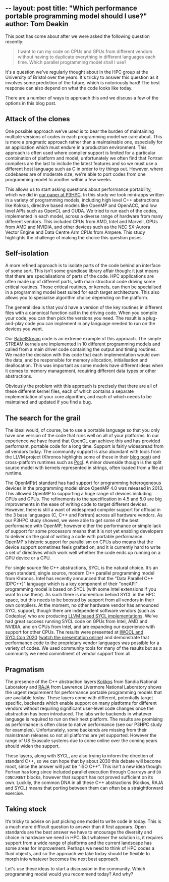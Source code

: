--
layout: post
title: "Which performance portable programming model should I use?"
author: Tom Deakin
---

This post has come about after we were asked the following question recently:

> I want to run my code on CPUs and GPUs from different vendors without having to duplicate everything in different languages each time. Which parallel programming model shall I use?

It's a question we've regularly thought about in the HPC group at the University of Bristol over the years.
It's tricky to answer this question as it involves some prediction of the future, which is notoriously hard!
The best response can also depend on what the code looks like today.

There are a number of ways to approach this and we discuss a few of the options in this blog post.

## Attack of the clones

One possible approach we've used is to bear the burden of maintaining multiple versions of codes in each programming model we care about.
This is more a pragmatic approach rather than a maintainable one, especially for an application which must endure in a production environment.
This approach is often used where compiler support is limited for a particular combination of platform and model; unfortunately we often find that Fortran compilers are the last to include the latest features and so we must use a different host language such as C in order to try things out.
However, where codebases are of moderate size, we're able to port codes from one programming model to another within a few weeks.

This allows us to start asking questions about performance portability, which we did in [our paper at P3HPC](https://conferences.computer.org/sc19w/2019/pdfs/P3HPC2019-4EEo872AT37XFNn0hNAzRv/28Dv6zrZOx4Ed9bIsN7Le2/6QPaLH6KpgoskTkAyLU1vj.pdf).
In this study we took mini-apps written in a variety of programming models, including high level C++ abstractions like Kokkos, directive based models like OpenMP and OpenACC, and low level APIs such as OpenCL and CUDA.
We tried to run each of the codes, implemented in each model, across a diverse range of hardware from many different vendors.
This included CPUs from AMD, Intel and Marvell, GPUs from AMD and NVIDIA, and other devices such as the NEC SX-Aurora Vector Engine and Data Centre Arm CPUs from Ampere.
This study highlights the challenge of making the choice this question poses.


## Self-isolation

A more refined approach is to isolate parts of the code behind an interface of some sort.
This isn’t some grandiose library affair though: it just means that there are specialisations of parts of the code.
HPC applications are often made up of different parts, with main structural code driving some critical routines.
Those critical routines, or kernels, can then be specialised in a programming model best suited for each target architecture.
This also allows you to specialise algorithm choice depending on the platform.

The general idea is that you'd have a version of the key routines in different files with a canonical function call in the driving code.
When you compile your code, you can then pick the versions you need.
The result is a plug-and-play code you can implement in any language needed to run on the devices you want.

Our [BabelStream](https://github.com/UoB-HPC/BabelStream) code is an extreme example of this approach.
The simple STREAM kernels are implemented in 10 different programming models and called from a main driver code containing the output and timing routines.
We made the decision with this code that each implementation would own the data, and be responsible for memory allocation, initialisation and deallocation.
This was important as some models have different ideas when it comes to memory management, requiring different data types or other abstractions.

Obviously the problem with this approach is precisely that there are all of these different kernel files, each of which contains a separate implementation of your core algorithm,
and each of which needs to be maintained and updated if you find a bug.

## The search for the grail

The ideal would, of course, be to use a portable language so that you only have one version of the code that runs well on all of your platforms.
In our experience we have found that OpenCL can achieve this and has provided performant, portable code for a long time.
Support is fairly widespread from all vendors today.
The community support is also abundant with tools from the LLVM project (Khronos highlights some of these in their [blog post](https://www.khronos.org/blog/new-and-enhanced-opencl-open-source-tools-resources)) and cross-platform runtimes such as [Pocl](http://portablecl.org).
A minor downside though is the split source model with kernels represented in strings, often loaded from a file at runtime.

The OpenMP(r) standard has had support for programming heterogeneous devices in the programming model since OpenMP 4.0 was released in 2013. 
This allowed OpenMP to supporting a huge range of devices including CPUs and GPUs.
The refinements to the specification in 4.5 and 5.0 are big improvements in the ease of writing code to target different devices.
However, there is still a want of widespread compiler support for offload in the 3 base languages (C, C++ and Fortran) across all hardware vendors.
As our P3HPC study showed, we were able to get some of the best performance with OpenMP, however either the performance or simple lack of support for some processors means that it is not yet enabling developers to deliver on the goal of writing a code with portable performance.
OpenMP's historic support for parallelism on CPUs also means that the device support sometimes feels grafted on, and it is currently hard to write a set of directives which work well whether the code ends up running on a GPU device or a CPU.

For single source file C++ abstractions, SYCL is the natural choice.
It’s an open standard, single source, modern C++ parallel programming model from Khronos.
Intel has recently announced that  the "Data Parallel C++ (DPC++)" language which is a key component of their "oneAPI" programming model is based on SYCL (with some Intel extensions if you want to use them).
As such there is momentum behind SYCL in the HPC space, but this needs to be boosted by support from all vendors in their own compilers.
At the moment, no other hardware vendor has announced SYCL support, though there are independent software vendors (such as Codeplay) who are producing [LLVM based SYCL implementations](https://codeplay.com/portal/02-03-20-codeplay-contribution-to-dpcpp-brings-sycl-support-for-nvidia-gpus).
We've had great success running SYCL code on GPUs from Intel, AMD and NVIDIA, and on CPUs from Intel, and are expanding our experience with support for other CPUs.
The results were presented at [IWOCL and SYCLCon 2020](https://dl.acm.org/doi/abs/10.1145/3388333.3388643) ([watch the presentation online](https://youtu.be/5W6SsreZ3ew)) and demonstrate that performance code to the proprietary vendor languages was possible for a variety of codes.
We used community tools for many of the results but as a community we need commitment of vendor support from all.


## Pragmatism

The presence of the C++ abstraction layers [Kokkos](https://github.com/kokkos/kokkos) from Sandia National Laboratory and [RAJA](https://github.com/LLNL/RAJA) from Lawrence Livermore National Laboratory shows the urgent requirement for performance portable programming models that are available *today*.
These layers come with different, potentially target specific, backends which enable support on many platforms for different vendors without requiring significant user-level code changes once the abstraction has been introduced.
The labs write backends in whatever language is required to run on their next platform.
The results are promising as performance is often close to native performance (see our P3HPC study for examples).
Unfortunately, some backends are missing from their mainstream releases so not all platforms are yet supported. However the range of US Exascale systems due to come online over the coming years should widen the support.

These layers, along with SYCL, are also trying to inform the direction of standard C++, so we can hope that by about 2030 this debate will become moot, since the answer will just be "ISO C++".
This isn't a new idea though: Fortran has long since included parallel execution through Coarrays and `DO CONCURENT` blocks, however that support has not proved sufficient on its own.
Luckily, the common DNA in all these C++ abstractions (Kokkos, RAJA and SYCL) means that porting between them can often be a straightforward exercise.


## Taking stock

It’s tricky to advise on just picking one model to write code in today.
This is a much more difficult question to answer than it first appears.
Open standards are the best answer we have to encourage the diversity and choice in hardware we need in HPC.
But whatever the solution is, it requires support from a wide range of platforms and the current landscape has some areas for improvement.
Perhaps we need to think of HPC codes a fluid objects, and so the approach we take today should be flexible to morph into whatever becomes the next best approach.

Let's use these ideas to start a discussion in the community.
Which programming model would you recommend today? And why?


